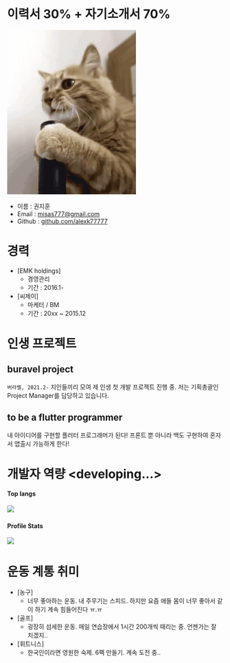 # 이력서 30% + 자기소개서 70% 

<img src = "funny_cat.gif">

* 이름 : 권지훈
* Email : misas777@gmail.com
* Github : [github.com/alexk77777](https://github.com/alexk77777/firstrepo)

# 경력
* [EMK holdings]
    - 경영관리
    - 기간 : 2016.1-
* [씨제이]
    - 마케터 / BM
    - 기간 : 20xx ~ 2015.12

# 인생 프로젝트
## buravel project
`버라벨, 2021.2-`
지인들끼리 모여 제 인생 첫 개발 프로젝트 진행 중. 저는 기획총괄인 Project Manager를 담당하고 있습니다.

## to be a flutter programmer
 내 아이디어를 구현할 플러터 프로그래머가 된다!
 프론트 뿐 아니라 백도 구현하여 혼자서 앱출시 가능하게 한다!

# 개발자 역량 <developing...>
<h4>Top langs</h4>

 <a>
    <img src="https://github-readme-stats.vercel.app/api/top-langs/?username=alexk77777">
  </a>
<h4>Profile Stats</h4>
 <a>
    <img src="https://github-readme-stats.vercel.app/api?username=alexk77777&show_icons=true&theme=radical">
  </a>

# 운동 계통 취미
* [농구]
    - 너무 좋아하는 운동. 내 주무기는 스피드.
       하지만 요즘 애들 몸이 너무 좋아서 같이 하기 계속 힘들어진다 ㅠ.ㅠ
* [골프]
    - 굉장히 섬세한 운동. 매일 연습장에서 1시간 200개씩 때리는 중. 언젠가는 잘 치겠지..
* [휘트니스]
    - 한국인이라면 영원한 숙제. 6팩 만들기. 계속 도전 중..


